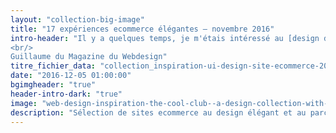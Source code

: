 ```yaml
---
layout: "collection-big-image"
title: "17 expériences ecommerce élégantes – novembre 2016"
intro-header: "Il y a quelques temps, je m'étais intéressé au [design de sites ecommerce](http://www.magazineduwebdesign.com/collection/15-designs-de-site-web-ecommerce-plus-cool-que-tobias-van-schneider/) avec le regard approbateur de notre cher Tobias international. J'ai souhaité renouveller mon exploration du monde des commercants numérisés. Cette fois-ci, l'accent a été mis sur des layouts au design élégant et au parcours client convaincant. Une sélection pour le plaisir de vos yeux.
<br/>
Guillaume du Magazine du Webdesign"
titre_fichier_data: "collection_inspiration-ui-design-site-ecommerce-2016"
date: "2016-12-05 01:00:00"
bgimgheader: "true"
header-intro-dark: "true"
image: "web-design-inspiration-the-cool-club--a-design-collection-with-serious-class-.jpg"
description: "Sélection de sites ecommerce au design élégant et au parcours client convaincant"
---
```

